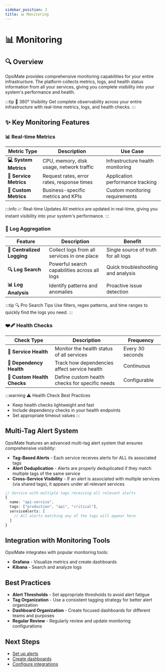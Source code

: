```yaml
---
sidebar_position: 2
title: 📊 Monitoring
---
```


# 📊 Monitoring

## 🔍 Overview

OpsiMate provides comprehensive monitoring capabilities for your entire infrastructure. The platform collects metrics, logs, and health status information from all your services, giving you complete visibility into your system's performance and health.

:::tip 🎯 360° Visibility
Get complete observability across your entire infrastructure with real-time metrics, logs, and health checks.
:::

## ✨ Key Monitoring Features

### 📊 Real-time Metrics

| Metric Type | Description | Use Case |
|-------------|-------------|----------|
| **💻 System Metrics** | CPU, memory, disk usage, network traffic | Infrastructure health monitoring |
| **🚀 Service Metrics** | Request rates, error rates, response times | Application performance tracking |
| **🎯 Custom Metrics** | Business-specific metrics and KPIs | Custom monitoring requirements |

:::info 📈 Real-time Updates
All metrics are updated in real-time, giving you instant visibility into your system's performance.
:::

### 📜 Log Aggregation

| Feature | Description | Benefit |
|---------|-------------|----------|
| **📎 Centralized Logging** | Collect logs from all services in one place | Single source of truth for all logs |
| **🔍 Log Search** | Powerful search capabilities across all logs | Quick troubleshooting and analysis |
| **📊 Log Analysis** | Identify patterns and anomalies | Proactive issue detection |

:::tip 🔍 Pro Search Tips
Use filters, regex patterns, and time ranges to quickly find the logs you need.
:::

### ❤️‍🩹 Health Checks

| Check Type | Description | Frequency |
|------------|-------------|----------|
| **🚀 Service Health** | Monitor the health status of all services | Every 30 seconds |
| **🔗 Dependency Health** | Track how dependencies affect service health | Continuous |
| **🎯 Custom Health Checks** | Define custom health checks for specific needs | Configurable |

:::warning ⚠️ Health Check Best Practices
- Keep health checks lightweight and fast
- Include dependency checks in your health endpoints
- Set appropriate timeout values
:::

## Multi-Tag Alert System

OpsiMate features an advanced multi-tag alert system that ensures comprehensive visibility:

- **Tag-Based Alerts** - Each service receives alerts for ALL its associated tags
- **Alert Deduplication** - Alerts are properly deduplicated if they match multiple tags of the same service
- **Cross-Service Visibility** - If an alert is associated with multiple services (via shared tags), it appears under all relevant services

```typescript
// Service with multiple tags receiving all relevant alerts
{
  name: "api-service",
  tags: ["production", "api", "critical"],
  serviceAlerts: [
    // All alerts matching any of the tags will appear here
  ]
}
```

## Integration with Monitoring Tools

OpsiMate integrates with popular monitoring tools:

- **Grafana** - Visualize metrics and create dashboards
- **Kibana** - Search and analyze logs

## Best Practices

- **Alert Thresholds** - Set appropriate thresholds to avoid alert fatigue
- **Tag Organization** - Use a consistent tagging strategy for better alert organization
- **Dashboard Organization** - Create focused dashboards for different teams and purposes
- **Regular Review** - Regularly review and update monitoring configurations

## Next Steps

- [Set up alerts](../monitoring/setting-up-alerts)
- [Create dashboards](../dashboards/creating-dashboards)
- [Configure integrations](../integrations/overview)

